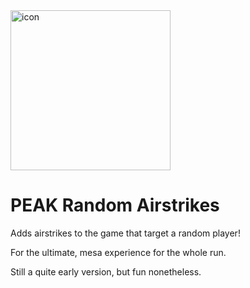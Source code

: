 <img width="256" height="256" alt="icon" src="https://github.com/user-attachments/assets/c7a6c770-c72b-44c9-b5c2-fb778f8f8fc5" />

# PEAK Random Airstrikes

Adds airstrikes to the game that target a random player!

For the ultimate, mesa experience for the whole run.

Still a quite early version, but fun nonetheless.
